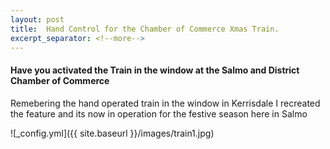 ```yaml
---
layout: post
title:  Hand Control for the Chamber of Commerce Xmas Train.
excerpt_separator: <!--more-->
---
```


#### Have you activated the Train in the window at the Salmo and District Chamber of Commerce 

Remebering the hand operated train in the window in Kerrisdale 
I recreated the feature and its now in operation for the festive 
season here in Salmo


![_config.yml]({{ site.baseurl }}/images/train1.jpg)

